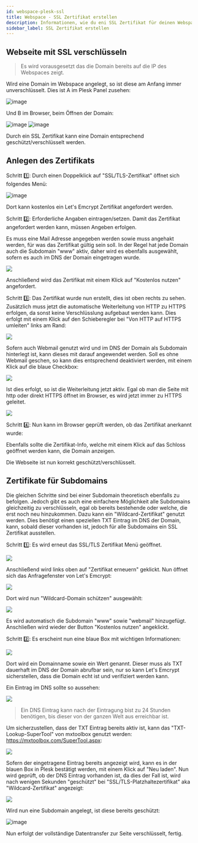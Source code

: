 ```yaml
---
id: webspace-plesk-ssl
title: Webspace - SSL Zertifikat erstellen
description: Informationen, wie du eni SSL Zertifikat für deinen Webspace von ZAP-Hosting erstellen kannst - ZAP-Hosting.com Dokumentation
sidebar_label: SSL Zertifikat erstellen
---
```


## Webseite mit SSL verschlüsseln

>Es wird vorausgesetzt das die Domain bereits auf die IP des Webspaces zeigt.

Wird eine Domain im Webspace angelegt, so ist diese am Anfang immer unverschlüsselt. 
Dies ist A im Plesk Panel zusehen: 

![image](https://user-images.githubusercontent.com/13604413/159176735-65c6494b-0cba-4e92-a6c7-c33b28b3a153.png)

Und B im Browser, beim Öffnen der Domain:

![image](https://user-images.githubusercontent.com/13604413/159176736-661b1f50-ffa2-45a8-8635-4e008d29c20a.png)
![image](https://user-images.githubusercontent.com/13604413/159176743-154bf742-e93e-4743-8a0a-0f43e46952a9.png)

Durch ein SSL Zertifikat kann eine Domain entsprechend geschützt/verschlüsselt werden. 

## Anlegen des Zertifikats 

Schritt 1️⃣: Durch einen Doppelklick auf "SSL/TLS-Zertifikat" öffnet sich folgendes Menü:

![image](https://user-images.githubusercontent.com/13604413/159176748-32786fa1-7e69-441d-a3e3-1c8da3fbdb4a.png)

Dort kann kostenlos ein Let's Emcrypt Zertifikat angefordert werden. 

Schritt 2️⃣: Erforderliche Angaben eintragen/setzen. 
Damit das Zertifikat angefordert werden kann, müssen Angeben erfolgen. 

Es muss eine Mail Adresse angegeben werden sowie muss angehakt werden, für was das Zertifikat gültig sein soll. 
In der Regel hat jede Domain auch die Subdomain "www" aktiv, daher wird es ebenfalls ausgewählt, sofern es auch im DNS der Domain eingetragen wurde. 

![](https://user-images.githubusercontent.com/13604413/159176751-d001f779-d5be-48be-ae8b-7ef8716fe592.png)

Anschließend wird das Zertifikat mit einem Klick auf "Kostenlos nutzen" angefordert.

Schritt 3️⃣: Das Zertifikat wurde nun erstellt, dies ist oben rechts zu sehen. Zusätzlich muss jetzt die automatische Weiterleitung von HTTP zu HTTPS erfolgen, da sonst keine Verschlüsslung aufgebaut werden kann. 
Dies erfolgt mit einem Klick auf den Schieberegler bei "Von HTTP auf HTTPS umleiten" links am Rand:

![](https://user-images.githubusercontent.com/13604413/159176758-4c6cd586-64d7-42d3-a8ae-eddfb605e8d3.png)

Sofern auch Webmail genutzt wird und im DNS der Domain als Subdomain hinterlegt ist, kann dieses mit darauf angewendet werden. 
Soll es ohne Webmail geschen, so kann dies entsprechend deaktiviert werden, mit einem Klick auf die blaue Checkbox:

![](https://user-images.githubusercontent.com/13604413/159176761-64ef2d83-8c05-4610-bb4e-40a1506e25d8.png)

Ist dies erfolgt, so ist die Weiterleitung jetzt aktiv. Egal ob man die Seite mit http oder direkt HTTPS öffnet im Browser, es wird jetzt immer zu HTTPS geleitet. 

![](https://user-images.githubusercontent.com/13604413/159176764-6a3be7b8-6e0c-4ab0-8a51-bded7476c556.png)

Schritt 4️⃣: Nun kann im Browser geprüft werden, ob das Zertifikat anerkannt wurde:

Ebenfalls sollte die Zertifikat-Info, welche mit einem Klick auf das Schloss geöffnet werden kann, die Domain anzeigen.

Die Webseite ist nun korrekt geschützt/verschlüsselt. 

## Zertifikate für Subdomains 

Die gleichen Schritte sind bei einer Subdomain theoretisch ebenfalls zu befolgen. 
Jedoch gibt es auch eine einfachere Möglichkeit alle Subdomains gleichzeitig zu verschlüsseln, egal ob bereits bestehende oder welche, die erst noch neu hinzukommen. Dazu kann ein "Wildcard-Zertifikat" genutzt werden. Dies benötigt einen speziellen TXT Eintrag im DNS der Domain, kann, sobald dieser vorhanden ist, jedoch für alle Subdomains ein SSL Zertifikat ausstellen. 

Schritt 1️⃣: Es wird erneut das SSL/TLS Zertifikat Menü geöffnet. 

![](https://user-images.githubusercontent.com/13604413/159176787-2ffd121c-0ad0-44ca-bea1-185e13ac81ad.png)

Anschließend wird links oben auf "Zertifikat erneuern" geklickt. 
Nun öffnet sich das Anfragefenster von Let's Emcrypt:

![](https://user-images.githubusercontent.com/13604413/159176792-4d648b72-9903-4526-9a6e-984b3cb6a35a.png)

Dort wird nun "Wildcard-Domain schützen" ausgewählt:

![](https://user-images.githubusercontent.com/13604413/159176798-7c6fff87-f9ac-4fd8-9a54-2697c3b5575b.png)

Es wird automatisch die Subdomain "www" sowie "webmail" hinzugefügt. 
Anschließen wird wieder der Button "Kostenlos nutzen" angeklickt. 

Schritt 2️⃣: Es erscheint nun eine blaue Box mit wichtigen Informationen: 

![](https://user-images.githubusercontent.com/13604413/159176800-483c32c6-bb31-47bf-91bb-38aab2b47288.png)

Dort wird ein Domainname sowie ein Wert genannt. 
Dieser muss als TXT dauerhaft im DNS der Domain abrufbar sein, nur so kann Let's Emcrypt sicherstellen, dass die Domain echt ist und verifiziert werden kann. 

Ein Eintrag im DNS sollte so aussehen: 

![](https://user-images.githubusercontent.com/13604413/159176807-99f29bd6-3ae0-499b-a048-308752083b03.png)

>Ein DNS Eintrag kann nach der Eintragung bist zu 24 Stunden benötigen, bis dieser von der ganzen Welt aus erreichbar ist. 

Um sicherzustellen, dass der TXT Eintrag bereits aktiv ist, kann das "TXT-Lookup-SuperTool" von mxtoolbox genutzt werden: https://mxtoolbox.com/SuperTool.aspx:

![](https://user-images.githubusercontent.com/13604413/159176810-2491729f-2604-47af-aa08-525f12ea2085.png)

Sofern der eingetragene Eintrag bereits angezeigt wird, kann es in der blauen Box in Plesk bestätigt werden, mit einem Klick auf "Neu laden". 
Nun wird geprüft, ob der DNS Eintrag vorhanden ist, da dies der Fall ist, wird nach wenigen Sekunden "geschützt" bei "SSL/TLS-Platzhaltezertifikat" aka "Wildcard-Zertifikat" angezeigt: 

![](https://user-images.githubusercontent.com/13604413/159176811-32bf65ce-57cf-40c4-9c84-2f0a6fbf1cdc.png)

Wird nun eine Subdomain angelegt, ist diese bereits geschützt: 

![image](https://user-images.githubusercontent.com/13604413/159176814-75297c89-134d-4e54-a471-3baf6e7dc627.png)

Nun erfolgt der vollständige Datentransfer zur Seite verschlüsselt, fertig. 

